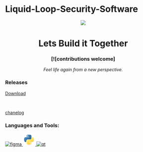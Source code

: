 # Liquid-Loop-Security-Software
<p align="center">
  <img src="[[[https://image.flaticon.com/icons/svg/947/947089.svg](https://cdn-icons-png.flaticon.com/512/5331/5331946.png)](https://cdn-icons-png.flaticon.com/512/5331/5331946.png)](https://www.flaticon.com/free-icon/welcome-back_5331946?term=welcome&page=1&position=5&page=1&position=5&related_id=5331946&origin=search)" width="128">
  <br />
  <h1 align="center">Lets Build it Together</h1>
  <h3 align="center">

[![contributions welcome]

  </h3>
</p>

<p align="center">
  <i>Feel life again from a new perspective.</i>
</p>




<h3 align="left">Releases</h3>
<p align="left"><a href="https://github.com/amalprasad0/Liquid-Loop-Security-Software/releases/tag/v1.0.0"> Download</a></p>
<br>
        <p align="left"><a href="https://github.com/amalprasad0/Liquid-Loop-Security-Software/commits/v1.0.0)"> chanelog</a></p>





<h3 align="left">Languages and Tools:</h3>
<p align="left"> <a href="https://www.figma.com/" target="_blank" rel="noreferrer"> <img src="https://www.vectorlogo.zone/logos/figma/figma-icon.svg" alt="figma" width="40" height="40"/> </a> <a href="https://www.python.org" target="_blank" rel="noreferrer"> <img src="https://raw.githubusercontent.com/devicons/devicon/master/icons/python/python-original.svg" alt="python" width="40" height="40"/> </a> <a href="https://www.qt.io/" target="_blank" rel="noreferrer"> <img src="https://upload.wikimedia.org/wikipedia/commons/0/0b/Qt_logo_2016.svg" alt="qt" width="40" height="40"/> </a> </p>
